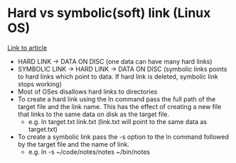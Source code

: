 # Hard vs symbolic(soft) link (Linux OS)    
[Link to article](https://shapeshed.com/unix-ln/#what-is-the-difference-between-a-hard-and-symbolic-link)  
* HARD LINK -> DATA ON DISC (one data can have many hard links)
* SYMBOLIC LINK -> HARD LINK -> DATA ON DISC (symbolic links points to hard links which point to data. If hard link is deleted, symbolic link stops working)
* Most of OSes disallows hard links to directories
* To create a hard link using the ln command pass the full path of the target file and the link name. This has the effect of creating a new file that links to the same data on disk as the target file.
	* e.g. ln target.txt link.txt (link.txt will point to the same data as target.txt)
* To create a symbolic link pass the -s option to the ln command followed by the target file and the name of link.
	* e.g. ln -s ~/code/notes/notes ~/bin/notes